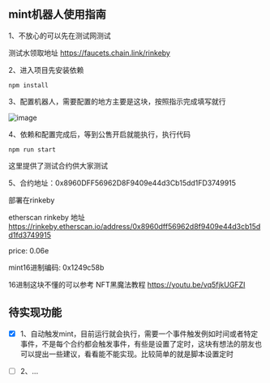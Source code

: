 ## mint机器人使用指南
1、不放心的可以先在测试网测试

测试水领取地址 https://faucets.chain.link/rinkeby

2、进入项目先安装依赖

``` npm install ```

3、配置机器人，需要配置的地方主要是这块，按照指示完成填写就行

![image](https://user-images.githubusercontent.com/5353946/165551178-d2863367-8295-47f5-9c5f-153b957eef93.png)


4、依赖和配置完成后，等到公售开启就能执行，执行代码

``` npm run start ```

这里提供了测试合约供大家测试

5、合约地址：0x8960DFF56962D8F9409e44d3Cb15dd1FD3749915

部署在rinkeby

etherscan rinkeby 地址 https://rinkeby.etherscan.io/address/0x8960dff56962d8f9409e44d3cb15dd1fd3749915

price: 0.06e

mint16进制编码: 0x1249c58b

16进制这块不懂的可以参考 NFT黑魔法教程
https://youtu.be/vq5fjkUGFZI

## 待实现功能

- [x] 1、自动触发mint，目前运行就会执行，需要一个事件触发例如时间或者特定事件，不是每个合约都会触发事件，有些是设置了定时，这块有想法的朋友也可以提出一些建议，看看能不能实现。比较简单的就是脚本设置定时 

- [ ] 2、...
